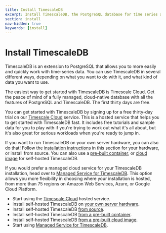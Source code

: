 ```yaml
---
title: Install TimescaleDB
excerpt: Install TimescaleDB, the PostgreSQL database for time series and data analysis
section: install
nav-hidden: true
keywords: [install]
---
```


# Install TimescaleDB

TimescaleDB is an extension to PostgreSQL that allows you to more easily and
quickly work with time-series data. You can use TimescaleDB in several different
ways, depending on what you want to do with it, and what kind of data you want
to use.

<highlight type="cloud" header="Get started with TimescaleDB" button="Try for
free">
The easiest way to get started with TimescaleDB is Timescale Cloud. Get the
peace of mind of a fully managed, cloud-native database with all the features of
PostgreSQL and TimescaleDB. The first thirty days are free.
</highlight>

You can get started with TimescaleDB by signing up for a free thirty-day trial
on our [Timescale Cloud][tsc-install] service. This is a hosted service that
helps you to get started with TimescaleDB fast. It includes free tutorials and
sample data for you to play with if you're trying to work out what it's all
about, but it's also great for serious workloads when you're ready to jump in.

If you want to run TimescaleDB on your own server hardware, you can also do
that! Follow the [installation instructions][self-hosted-install] in this
section for your hardware, or install from source. You can also use a
[pre-built container][self-hosted-container], or
[cloud image][self-hosted-cloud] for self-hosted TimescaleDB.

If you would prefer a managed cloud service for your TimescaleDB installation,
head over to [Managed Service for TimescaleDB][mst-install]. This option allows
you more flexibility in choosing where your installation is hosted, from more
than 75 regions on Amazon Web Services, Azure, or Google Cloud Platform.

*   Start using the [Timescale Cloud][tsc-install] hosted service.
*   Install self-hosted TimescaleDB on [your own server hardware][self-hosted-install].
*   Install self-hosted TimescaleDB [from source][self-hosted-source].
*   Install self-hosted TimescaleDB [from a pre-built container][self-hosted-container].
*   Install self-hosted TimescaleDB [from a pre-built cloud image][self-hosted-cloud].
*   Start using [Managed Service for TimescaleDB][mst-install].

[tsc-install]: /install/:currentVersion:/installation-cloud/
[self-hosted-install]: /install/:currentVersion:/self-hosted/
[self-hosted-source]: /install/:currentVersion:/self-hosted/installation-source/
[self-hosted-container]: /install/:currentVersion:/installation-docker/
[self-hosted-cloud]: /install/:currentVersion:/self-hosted/installation-debian/
[mst-install]: /install/:currentVersion:/installation-mst/
